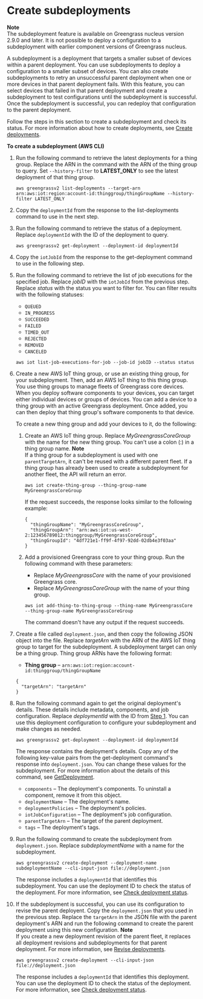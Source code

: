 # Create subdeployments<a name="create-subdeployments"></a>

**Note**  
The subdeployment feature is available on Greengrass nucleus version 2\.9\.0 and later\. It is not possible to deploy a configuration to a subdeployment with earlier component versions of Greengrass nucleus\.

A subdeployment is a deployment that targets a smaller subset of devices within a parent deployment\. You can use subdeployments to deploy a configuration to a smaller subset of devices\. You can also create subdeployments to retry an unsuccessful parent deployment when one or more devices in that parent deployment fails\. With this feature, you can select devices that failed in that parent deployment and create a subdeployment to test configurations until the subdeployment is successful\. Once the subdeployment is successful, you can redeploy that configuration to the parent deployment\.

Follow the steps in this section to create a subdeployment and check its status\. For more information about how to create deployments, see [Create deployments](https://docs.aws.amazon.com/greengrass/v2/developerguide/create-deployments.html)\.

**To create a subdeployment \(AWS CLI\)**

1. <a name="create-subdeployments-step1"></a>Run the following command to retrieve the latest deployments for a thing group\. Replace the ARN in the command with the ARN of the thing group to query\. Set `--history-filter` to **LATEST\_ONLY** to see the latest deployment of that thing group\.

   ```
   aws greengrassv2 list-deployments --target-arn arn:aws:iot:region:account-id:thinggroup/thingGroupName --history-filter LATEST_ONLY
   ```

1. Copy the `deploymentId` from the response to the list\-deployments command to use in the next step\.

1. Run the following command to retrieve the status of a deployment\. Replace `deploymentId` with the ID of the deployment to query\.

   ```
   aws greengrassv2 get-deployment --deployment-id deploymentId
   ```

1. Copy the `iotJobId` from the response to the get\-deployment command to use in the following step\.

1. Run the following command to retrieve the list of job executions for the specified job\. Replace *jobID* with the `iotJobId` from the previous step\. Replace *status* with the status you want to filter for\. You can filter results with the following statuses:
   + `QUEUED`
   + `IN_PROGRESS`
   + `SUCCEEDED`
   + `FAILED`
   + `TIMED_OUT`
   + `REJECTED`
   + `REMOVED`
   + `CANCELED`

   ```
   aws iot list-job-executions-for-job --job-id jobID --status status
   ```

1. Create a new AWS IoT thing group, or use an existing thing group, for your subdeployment\. Then, add an AWS IoT thing to this thing group\. You use thing groups to manage fleets of Greengrass core devices\. When you deploy software components to your devices, you can target either individual devices or groups of devices\. You can add a device to a thing group with an active Greengrass deployment\. Once added, you can then deploy that thing group's software components to that device\.

   To create a new thing group and add your devices to it, do the following:

   1. Create an AWS IoT thing group\. Replace *MyGreengrassCoreGroup* with the name for the new thing group\. You can't use a colon \(:\) in a thing group name\.
**Note**  
If a thing group for a subdeployment is used with one `parentTargetArn`, it can't be reused with a different parent fleet\. If a thing group has already been used to create a subdeployment for another fleet, the API will return an error\.

      ```
      aws iot create-thing-group --thing-group-name MyGreengrassCoreGroup
      ```

      If the request succeeds, the response looks similar to the following example:

      ```
      {
        "thingGroupName": "MyGreengrassCoreGroup",
        "thingGroupArn": "arn:aws:iot:us-west-2:123456789012:thinggroup/MyGreengrassCoreGroup",
        "thingGroupId": "4df721e1-ff9f-4f97-92dd-02db4e3f03aa"
      }
      ```

   1. Add a provisioned Greengrass core to your thing group\. Run the following command with these parameters:
      + Replace *MyGreengrassCore* with the name of your provisioned Greengrass core\.
      + Replace *MyGreengrassCoreGroup* with the name of your thing group\.

      ```
      aws iot add-thing-to-thing-group --thing-name MyGreengrassCore --thing-group-name MyGreengrassCoreGroup
      ```

      The command doesn't have any output if the request succeeds\.

1. Create a file called `deployment.json`, and then copy the following JSON object into the file\. Replace *targetArn* with the ARN of the AWS IoT thing group to target for the subdeployment\. A subdeployment target can only be a thing group\. Thing group ARNs have the following format:
   + **Thing group** – `arn:aws:iot:region:account-id:thinggroup/thingGroupName`

   ```
   {
     "targetArn": "targetArn"
   }
   ```

1. Run the following command again to get the original deployment's details\. These details include metadata, components, and job configuration\. Replace *deploymentId* with the ID from [Step 1](#create-subdeployments-step1)\. You can use this deployment configuration to configure your subdeployment and make changes as needed\.

   ```
   aws greengrassv2 get-deployment --deployment-id deploymentId
   ```

   The response contains the deployment's details\. Copy any of the following key\-value pairs from the get\-deployment command's response into `deployment.json`\. You can change these values for the subdeployment\. For more information about the details of this command, see [GetDeployment](https://docs.aws.amazon.com/greengrass/v2/APIReference/API_GetDeployment.html)\.
   + `components` – The deployment's components\. To uninstall a component, remove it from this object\.
   + `deploymentName` – The deployment's name\.
   + `deploymentPolicies` – The deployment's policies\.
   + `iotJobConfiguration` – The deployment's job configuration\.
   + `parentTargetArn` – The target of the parent deployment\.
   + `tags` – The deployment's tags\.

1. Run the following command to create the subdeployment from `deployment.json`\. Replace *subdeploymentName* with a name for the subdeployment\.

   ```
   aws greengrassv2 create-deployment --deployment-name subdeploymentName --cli-input-json file://deployment.json
   ```

   The response includes a `deploymentId` that identifies this subdeployment\. You can use the deployment ID to check the status of the deployment\. For more information, see [Check deployment status](https://docs.aws.amazon.com/greengrass/v2/developerguide/check-deployment-status.html#check-cloud-deployment-status)\.

1. If the subdeployment is successful, you can use its configuration to revise the parent deployent\. Copy the `deployment.json` that you used in the previous step\. Replace the `targetArn` in the JSON file with the parent deployment's ARN and run the following command to create the parent deployment using this new configuration\.
**Note**  
If you create a new deployment revision of the parent fleet, it replaces all deployment revisions and subdeployments for that parent deployment\. For more information, see [Revise deployments](https://docs.aws.amazon.com/greengrass/v2/developerguide/revise-deployments.html)\.

   ```
   aws greengrassv2 create-deployment --cli-input-json file://deployment.json
   ```

   <a name="check-new-deployment-status"></a>The response includes a `deploymentId` that identifies this deployment\. You can use the deployment ID to check the status of the deployment\. For more information, see [Check deployment status](check-deployment-status.md#check-cloud-deployment-status)\.